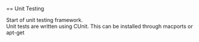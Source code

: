 == Unit Testing

Start of unit testing framework.  
Unit tests are written using CUnit. This can be installed through macports or apt-get
